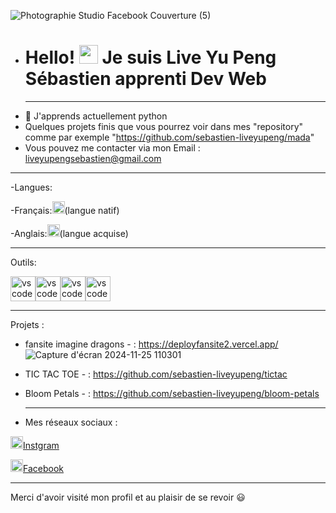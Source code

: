 ![Photographie Studio Facebook Couverture (5)](https://github.com/user-attachments/assets/fca82604-efa2-40a8-b564-67de32b6d914)

- # Hello! <img src="https://raw.githubusercontent.com/MartinHeinz/MartinHeinz/master/wave.gif" width="30px" height="30px" /> Je suis Live Yu Peng Sébastien apprenti Dev Web
  --------------------------------------------------------------------
- 🌱 J'apprends actuellement python
- Quelques projets finis que vous pourrez voir dans mes "repository" comme par exemple "https://github.com/sebastien-liveyupeng/mada"
- Vous pouvez me contacter via mon Email : liveyupengsebastien@gmail.com
------------------------------------------------------------------------------------
-Langues:

 -Français:<img src="https://github.com/user-attachments/assets/802b605b-8b4e-44a7-a2b8-374b39883293" alt="flag" width="20">(langue natif)
 
 -Anglais:<img src="https://github.com/user-attachments/assets/e6521ca8-bb60-4cef-99e4-6d053658de83" alt="flag" width="20">(langue acquise)

 ------------------------------------------------------------------------------
 Outils:

<img src="https://github.com/user-attachments/assets/3c96c295-3d1f-4af4-893c-5827c3946b94" alt="vscode" width="40"><img src="https://github.com/user-attachments/assets/c261e4cd-2bf4-43f9-8212-cf2f5ae5d2b4" alt="vscode" width="40"><img src="https://github.com/user-attachments/assets/23b83cfe-ffb8-4a93-9f39-51f3396cd1f0" alt="vscode" width="40"><img src="https://github.com/user-attachments/assets/333f6bcd-8500-44b3-9c78-2b4a1ef8458f" alt="vscode" width="40">





 
---------------------------------------------------------------------------------------------------------------------
Projets :
- fansite imagine dragons - :
  https://deployfansite2.vercel.app/
  ![Capture d'écran 2024-11-25 110301](https://github.com/user-attachments/assets/0058dfaa-941b-48b9-905c-119c57ecd499)

- TIC TAC TOE  - :
  https://github.com/sebastien-liveyupeng/tictac
- Bloom Petals - :
  https://github.com/sebastien-liveyupeng/bloom-petals
  
  ---------------------------------------------------------------------------
- Mes réseaux sociaux :
  
<img src="https://github.com/user-attachments/assets/e66d5624-590a-4e61-9dc5-cc289821fd69" alt="instagram" width="20"><a href=https://www.instagram.com/sebastienyupeng/>Instgram</a>

<img src="https://github.com/user-attachments/assets/0c7ad70c-80dc-468e-b2e9-78ec8064d491" alt="facebook" width="20"><a href=https://www.facebook.com/sebastienlive.000/>Facebook</a>

-----------------------------------------------------------------------------
Merci d'avoir visité mon profil  et au plaisir de se revoir 😃
<!---
sebastien-liveyupeng/sebastien-liveyupeng is a ✨ special ✨ repository because its `README.md` (this file) appears on your GitHub profile.
You can click the Preview link to take a look at your changes.
--->






